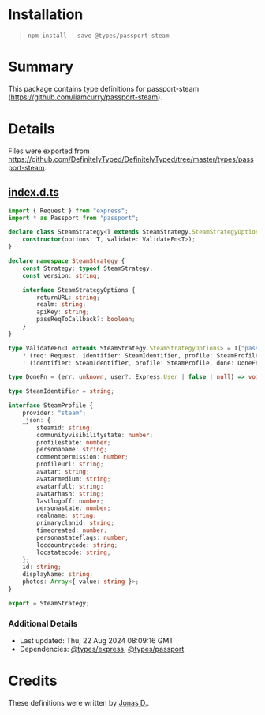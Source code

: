 # Installation
> `npm install --save @types/passport-steam`

# Summary
This package contains type definitions for passport-steam (https://github.com/liamcurry/passport-steam).

# Details
Files were exported from https://github.com/DefinitelyTyped/DefinitelyTyped/tree/master/types/passport-steam.
## [index.d.ts](https://github.com/DefinitelyTyped/DefinitelyTyped/tree/master/types/passport-steam/index.d.ts)
````ts
import { Request } from "express";
import * as Passport from "passport";

declare class SteamStrategy<T extends SteamStrategy.SteamStrategyOptions> extends Passport.Strategy {
    constructor(options: T, validate: ValidateFn<T>);
}

declare namespace SteamStrategy {
    const Strategy: typeof SteamStrategy;
    const version: string;

    interface SteamStrategyOptions {
        returnURL: string;
        realm: string;
        apiKey: string;
        passReqToCallback?: boolean;
    }
}

type ValidateFn<T extends SteamStrategy.SteamStrategyOptions> = T["passReqToCallback"] extends true
    ? (req: Request, identifier: SteamIdentifier, profile: SteamProfile, done: DoneFn) => void
    : (identifier: SteamIdentifier, profile: SteamProfile, done: DoneFn) => void;

type DoneFn = (err: unknown, user?: Express.User | false | null) => void;

type SteamIdentifier = string;

interface SteamProfile {
    provider: "steam";
    _json: {
        steamid: string;
        communityvisibilitystate: number;
        profilestate: number;
        personaname: string;
        commentpermission: number;
        profileurl: string;
        avatar: string;
        avatarmedium: string;
        avatarfull: string;
        avatarhash: string;
        lastlogoff: number;
        personastate: number;
        realname: string;
        primaryclanid: string;
        timecreated: number;
        personastateflags: number;
        loccountrycode: string;
        locstatecode: string;
    };
    id: string;
    displayName: string;
    photos: Array<{ value: string }>;
}

export = SteamStrategy;

````

### Additional Details
 * Last updated: Thu, 22 Aug 2024 08:09:16 GMT
 * Dependencies: [@types/express](https://npmjs.com/package/@types/express), [@types/passport](https://npmjs.com/package/@types/passport)

# Credits
These definitions were written by [Jonas D.](https://github.com/nordowl).

